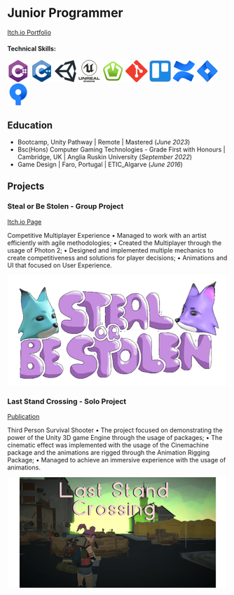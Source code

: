 # Junior Programmer
[Itch.io Portfolio](https://ishkorubsky.itch.io)


#### Technical Skills:
![C#](
/assets/img/csharp_logo.png)
![C++](/assets/img/cplusplus_logo.png)
![Unity](/assets/img/unity_logo.png)
![Unreal Engine](/assets/img/unreal_engine_logo.png)
![SFML](/assets/img/sfml_logo.png)
![Git](/assets/img/git_logo.png)
![Trello](
/assets/img/trello_logo.png)
![Confluence](/assets/img/confluence_logo.png)
![Jira](/assets/img/jira_logo.png)
![SourceTree](/assets/img/sourcetree_logo.png)

## Education
- Bootcamp, Unity Pathway | Remote | Mastered (_June 2023_)	
- Bsc(Hons) Computer Gaming Technologies - Grade First with Honours | Cambridge, UK | Anglia Ruskin University (_September 2022_)           		
- Game Design | Faro, Portugal | ETIC_Algarve (_June 2016_)

## Projects
###  Steal or Be Stolen - Group Project
[Itch.io Page](https://ishkorubsky.itch.io/steal-or-be-stolen)

 Competitive Multiplayer Experience
 •    Managed to work with an artist efficiently with agile methodologies;
 •    Created the Multiplayer through the usage of Photon 2;
 •    Designed and implemented multiple mechanics to create competitiveness and
 solutions for player decisions;
 • Animations and UI that focused on User Experience.

![Itch.io Page](/assets/img/steal_or_be_stolen.png)

### Last Stand Crossing - Solo Project
[Publication](https://ishkorubsky.itch.io/last-stand-crossing)

Third Person Survival Shooter
 • The project focused on demonstrating the power of the Unity 3D game 
Engine through the usage of packages;
 • The cinematic effect was implemented with the usage of the Cinemachine 
package and the animations are rigged through the Animation Rigging 
Package;
 •    Managed to achieve an immersive experience with the usage of animations.

![Game Logo](/assets/img/last_stand_crossing.png)
<!--
**IShkorubsky/IShkorubsky** is a ✨ _special_ ✨ repository because its `README.md` (this file) appears on your GitHub profile.

Here are some ideas to get you started:

- 🔭 I’m currently working on ...
- 🌱 I’m currently learning ...
- 👯 I’m looking to collaborate on ...
- 🤔 I’m looking for help with ...
- 💬 Ask me about ...
- 📫 How to reach me: ...
- 😄 Pronouns: ...
- ⚡ Fun fact: ...
-->
